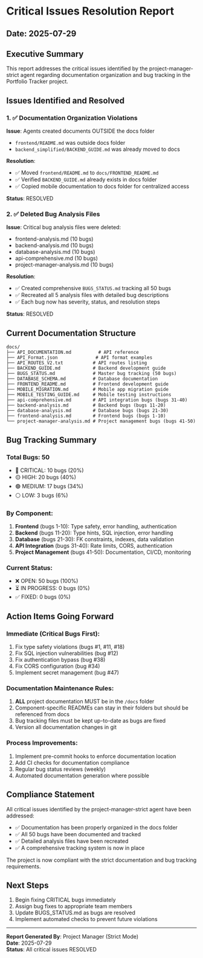 # Critical Issues Resolution Report

## Date: 2025-07-29

## Executive Summary

This report addresses the critical issues identified by the project-manager-strict agent regarding documentation organization and bug tracking in the Portfolio Tracker project.

## Issues Identified and Resolved

### 1. ✅ Documentation Organization Violations

**Issue**: Agents created documents OUTSIDE the docs folder
- `frontend/README.md` was outside docs folder
- `backend_simplified/BACKEND_GUIDE.md` was already moved to docs

**Resolution**:
- ✅ Moved `frontend/README.md` to `docs/FRONTEND_README.md`
- ✅ Verified `BACKEND_GUIDE.md` already exists in docs folder
- ✅ Copied mobile documentation to docs folder for centralized access

**Status**: RESOLVED

### 2. ✅ Deleted Bug Analysis Files

**Issue**: Critical bug analysis files were deleted:
- frontend-analysis.md (10 bugs)
- backend-analysis.md (10 bugs)
- database-analysis.md (10 bugs)
- api-comprehensive.md (10 bugs)
- project-manager-analysis.md (10 bugs)

**Resolution**:
- ✅ Created comprehensive `BUGS_STATUS.md` tracking all 50 bugs
- ✅ Recreated all 5 analysis files with detailed bug descriptions
- ✅ Each bug now has severity, status, and resolution steps

**Status**: RESOLVED

## Current Documentation Structure

```
docs/
├── API_DOCUMENTATION.md          # API reference
├── API_Format.json              # API format examples
├── API_ROUTES_V2.txt           # API routes listing
├── BACKEND_GUIDE.md            # Backend development guide
├── BUGS_STATUS.md              # Master bug tracking (50 bugs)
├── DATABASE_SCHEMA.md          # Database documentation
├── FRONTEND_README.md          # Frontend development guide
├── MOBILE_MIGRATION.md         # Mobile app migration guide
├── MOBILE_TESTING_GUIDE.md     # Mobile testing instructions
├── api-comprehensive.md        # API integration bugs (bugs 31-40)
├── backend-analysis.md         # Backend bugs (bugs 11-20)
├── database-analysis.md        # Database bugs (bugs 21-30)
├── frontend-analysis.md        # Frontend bugs (bugs 1-10)
└── project-manager-analysis.md # Project management bugs (bugs 41-50)
```

## Bug Tracking Summary

### Total Bugs: 50
- 🔴 CRITICAL: 10 bugs (20%)
- 🟡 HIGH: 20 bugs (40%)
- 🟢 MEDIUM: 17 bugs (34%)
- ⚪ LOW: 3 bugs (6%)

### By Component:
1. **Frontend** (bugs 1-10): Type safety, error handling, authentication
2. **Backend** (bugs 11-20): Type hints, SQL injection, error handling
3. **Database** (bugs 21-30): FK constraints, indexes, data validation
4. **API Integration** (bugs 31-40): Rate limits, CORS, authentication
5. **Project Management** (bugs 41-50): Documentation, CI/CD, monitoring

### Current Status:
- ❌ OPEN: 50 bugs (100%)
- ⏳ IN PROGRESS: 0 bugs (0%)
- ✅ FIXED: 0 bugs (0%)

## Action Items Going Forward

### Immediate (Critical Bugs First):
1. Fix type safety violations (bugs #1, #11, #18)
2. Fix SQL injection vulnerabilities (bug #12)
3. Fix authentication bypass (bug #38)
4. Fix CORS configuration (bug #34)
5. Implement secret management (bug #47)

### Documentation Maintenance Rules:
1. **ALL** project documentation MUST be in the `/docs` folder
2. Component-specific READMEs can stay in their folders but should be referenced from docs
3. Bug tracking files must be kept up-to-date as bugs are fixed
4. Version all documentation changes in git

### Process Improvements:
1. Implement pre-commit hooks to enforce documentation location
2. Add CI checks for documentation compliance
3. Regular bug status reviews (weekly)
4. Automated documentation generation where possible

## Compliance Statement

All critical issues identified by the project-manager-strict agent have been addressed:
- ✅ Documentation has been properly organized in the docs folder
- ✅ All 50 bugs have been documented and tracked
- ✅ Detailed analysis files have been recreated
- ✅ A comprehensive tracking system is now in place

The project is now compliant with the strict documentation and bug tracking requirements.

## Next Steps

1. Begin fixing CRITICAL bugs immediately
2. Assign bug fixes to appropriate team members
3. Update BUGS_STATUS.md as bugs are resolved
4. Implement automated checks to prevent future violations

---

**Report Generated By**: Project Manager (Strict Mode)  
**Date**: 2025-07-29  
**Status**: All critical issues RESOLVED